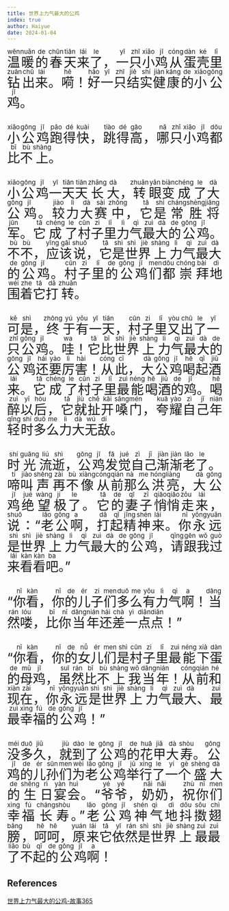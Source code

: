 ```yaml
---
title: 世界上力气最大的公鸡
index: true
author: Haiyue
date: 2024-01-04
---
```

<div style="font-size:30px;text-align: justify;">
<ruby>温<rt>wēn</rt></ruby><ruby>暖<rt>nuǎn</rt></ruby><ruby>的<rt>de</rt></ruby><ruby>春<rt>chūn</rt></ruby><ruby>天<rt>tiān</rt></ruby><ruby>来<rt>lái</rt></ruby><ruby>了<rt>le</rt></ruby>，<ruby>一<rt>yī</rt></ruby><ruby>只<rt>zhī</rt></ruby><ruby>小<rt>xiǎo</rt></ruby><ruby>鸡<rt>jī</rt></ruby><ruby>从<rt>cóng</rt></ruby><ruby>蛋<rt>dàn</rt></ruby><ruby>壳<rt>ké</rt></ruby><ruby>里<rt>lǐ</rt></ruby><ruby>钻<rt>zuān</rt></ruby><ruby>出<rt>chū</rt></ruby><ruby>来<rt>lái</rt></ruby>。<ruby>嗬<rt>hē</rt></ruby>！<ruby>好<rt>hǎo</rt></ruby><ruby>一<rt>yī</rt></ruby><ruby>只<rt>zhī</rt></ruby><ruby>结<rt>jiē</rt></ruby><ruby>实<rt>shí</rt></ruby><ruby>健<rt>jiàn</rt></ruby><ruby>康<rt>kāng</rt></ruby><ruby>的<rt>de</rt></ruby><ruby>小<rt>xiǎo</rt></ruby><ruby>公<rt>gōng</rt></ruby><ruby>鸡<rt>jī</rt></ruby>。 

<ruby>小<rt>xiǎo</rt></ruby><ruby>公<rt>gōng</rt></ruby><ruby>鸡<rt>jī</rt></ruby><ruby>跑<rt>pǎo</rt></ruby><ruby>得<rt>dé</rt></ruby><ruby>快<rt>kuài</rt></ruby>，<ruby>跳<rt>tiào</rt></ruby><ruby>得<rt>dé</rt></ruby><ruby>高<rt>gāo</rt></ruby>，<ruby>哪<rt>nǎ</rt></ruby><ruby>只<rt>zhǐ</rt></ruby><ruby>小<rt>xiǎo</rt></ruby><ruby>鸡<rt>jī</rt></ruby><ruby>都<rt>dōu</rt></ruby><ruby>比<rt>bǐ</rt></ruby><ruby>不<rt>bù</rt></ruby><ruby>上<rt>shàng</rt></ruby>。 

<ruby>小<rt>xiǎo</rt></ruby><ruby>公<rt>gōng</rt></ruby><ruby>鸡<rt>jī</rt></ruby><ruby>一<rt>yī</rt></ruby><ruby>天<rt>tiān</rt></ruby><ruby>天<rt>tiān</rt></ruby><ruby>长<rt>zhǎng</rt></ruby><ruby>大<rt>dà</rt></ruby>，<ruby>转<rt>zhuǎn</rt></ruby><ruby>眼<rt>yǎn</rt></ruby><ruby>变<rt>biàn</rt></ruby><ruby>成<rt>chéng</rt></ruby><ruby>了<rt>le</rt></ruby><ruby>大<rt>dà</rt></ruby><ruby>公<rt>gōng</rt></ruby><ruby>鸡<rt>jī</rt></ruby>。<ruby>较<rt>jiào</rt></ruby><ruby>力<rt>lì</rt></ruby><ruby>大<rt>dà</rt></ruby><ruby>赛<rt>sài</rt></ruby><ruby>中<rt>zhōng</rt></ruby>，<ruby>它<rt>tā</rt></ruby><ruby>是<rt>shì</rt></ruby><ruby>常<rt>cháng</rt></ruby><ruby>胜<rt>shèng</rt></ruby><ruby>将<rt>jiāng</rt></ruby><ruby>军<rt>jūn</rt></ruby>。<ruby>它<rt>tā</rt></ruby><ruby>成<rt>chéng</rt></ruby><ruby>了<rt>le</rt></ruby><ruby>村<rt>cūn</rt></ruby><ruby>子<rt>zi</rt></ruby><ruby>里<rt>lǐ</rt></ruby><ruby>力<rt>lì</rt></ruby><ruby>气<rt>qì</rt></ruby><ruby>最<rt>zuì</rt></ruby><ruby>大<rt>dà</rt></ruby><ruby>的<rt>de</rt></ruby><ruby>公<rt>gōng</rt></ruby><ruby>鸡<rt>jī</rt></ruby>。<ruby>不<rt>bù</rt></ruby><ruby>不<rt>bù</rt></ruby>，<ruby>应<rt>yīng</rt></ruby><ruby>该<rt>gāi</rt></ruby><ruby>说<rt>shuō</rt></ruby>，<ruby>它<rt>tā</rt></ruby><ruby>是<rt>shì</rt></ruby><ruby>世<rt>shì</rt></ruby><ruby>界<rt>jiè</rt></ruby><ruby>上<rt>shàng</rt></ruby><ruby>力<rt>lì</rt></ruby><ruby>气<rt>qì</rt></ruby><ruby>最<rt>zuì</rt></ruby><ruby>大<rt>dà</rt></ruby><ruby>的<rt>de</rt></ruby><ruby>公<rt>gōng</rt></ruby><ruby>鸡<rt>jī</rt></ruby>。<ruby>村<rt>cūn</rt></ruby><ruby>子<rt>zi</rt></ruby><ruby>里<rt>lǐ</rt></ruby><ruby>的<rt>de</rt></ruby><ruby>公<rt>gōng</rt></ruby><ruby>鸡<rt>jī</rt></ruby><ruby>们<rt>men</rt></ruby><ruby>都<rt>dōu</rt></ruby><ruby>崇<rt>chóng</rt></ruby><ruby>拜<rt>bài</rt></ruby><ruby>地<rt>dì</rt></ruby><ruby>围<rt>wéi</rt></ruby><ruby>着<rt>zhe</rt></ruby><ruby>它<rt>tā</rt></ruby><ruby>打<rt>dǎ</rt></ruby><ruby>转<rt>zhuǎn</rt></ruby>。 

<ruby>可<rt>kě</rt></ruby><ruby>是<rt>shì</rt></ruby>，<ruby>终<rt>zhōng</rt></ruby><ruby>于<rt>yú</rt></ruby><ruby>有<rt>yǒu</rt></ruby><ruby>一<rt>yī</rt></ruby><ruby>天<rt>tiān</rt></ruby>，<ruby>村<rt>cūn</rt></ruby><ruby>子<rt>zi</rt></ruby><ruby>里<rt>lǐ</rt></ruby><ruby>又<rt>yòu</rt></ruby><ruby>出<rt>chū</rt></ruby><ruby>了<rt>le</rt></ruby><ruby>一<rt>yī</rt></ruby><ruby>只<rt>zhī</rt></ruby><ruby>公<rt>gōng</rt></ruby><ruby>鸡<rt>jī</rt></ruby>。<ruby>哇<rt>wa</rt></ruby>！<ruby>它<rt>tā</rt></ruby><ruby>比<rt>bǐ</rt></ruby><ruby>世<rt>shì</rt></ruby><ruby>界<rt>jiè</rt></ruby><ruby>上<rt>shàng</rt></ruby><ruby>力<rt>lì</rt></ruby><ruby>气<rt>qì</rt></ruby><ruby>最<rt>zuì</rt></ruby><ruby>大<rt>dà</rt></ruby><ruby>的<rt>de</rt></ruby><ruby>公<rt>gōng</rt></ruby><ruby>鸡<rt>jī</rt></ruby><ruby>还<rt>hái</rt></ruby><ruby>要<rt>yào</rt></ruby><ruby>厉<rt>lì</rt></ruby><ruby>害<rt>hài</rt></ruby>！<ruby>从<rt>cóng</rt></ruby><ruby>此<rt>cǐ</rt></ruby>，<ruby>大<rt>dà</rt></ruby><ruby>公<rt>gōng</rt></ruby><ruby>鸡<rt>jī</rt></ruby><ruby>喝<rt>hē</rt></ruby><ruby>起<rt>qǐ</rt></ruby><ruby>酒<rt>jiǔ</rt></ruby><ruby>来<rt>lái</rt></ruby>。<ruby>它<rt>tā</rt></ruby><ruby>成<rt>chéng</rt></ruby><ruby>了<rt>le</rt></ruby><ruby>村<rt>cūn</rt></ruby><ruby>子<rt>zi</rt></ruby><ruby>里<rt>lǐ</rt></ruby><ruby>最<rt>zuì</rt></ruby><ruby>能<rt>néng</rt></ruby><ruby>喝<rt>hē</rt></ruby><ruby>酒<rt>jiǔ</rt></ruby><ruby>的<rt>de</rt></ruby><ruby>鸡<rt>jī</rt></ruby>。<ruby>喝<rt>hē</rt></ruby><ruby>醉<rt>zuì</rt></ruby><ruby>以<rt>yǐ</rt></ruby><ruby>后<rt>hòu</rt></ruby>，<ruby>它<rt>tā</rt></ruby><ruby>就<rt>jiù</rt></ruby><ruby>扯<rt>chě</rt></ruby><ruby>开<rt>kāi</rt></ruby><ruby>嗓<rt>sǎng</rt></ruby><ruby>门<rt>mén</rt></ruby>，<ruby>夸<rt>kuā</rt></ruby><ruby>耀<rt>yào</rt></ruby><ruby>自<rt>zì</rt></ruby><ruby>己<rt>jǐ</rt></ruby><ruby>年<rt>nián</rt></ruby><ruby>轻<rt>qīng</rt></ruby><ruby>时<rt>shí</rt></ruby><ruby>多<rt>duō</rt></ruby><ruby>么<rt>me</rt></ruby><ruby>力<rt>lì</rt></ruby><ruby>大<rt>dà</rt></ruby><ruby>无<rt>wú</rt></ruby><ruby>敌<rt>dí</rt></ruby>。 

<ruby>时<rt>shí</rt></ruby><ruby>光<rt>guāng</rt></ruby><ruby>流<rt>liú</rt></ruby><ruby>逝<rt>shì</rt></ruby>，<ruby>公<rt>gōng</rt></ruby><ruby>鸡<rt>jī</rt></ruby><ruby>发<rt>fā</rt></ruby><ruby>觉<rt>jué</rt></ruby><ruby>自<rt>zì</rt></ruby><ruby>己<rt>jǐ</rt></ruby><ruby>渐<rt>jiàn</rt></ruby><ruby>渐<rt>jiàn</rt></ruby><ruby>老<rt>lǎo</rt></ruby><ruby>了<rt>le</rt></ruby>。<ruby>啼<rt>tí</rt></ruby><ruby>叫<rt>jiào</rt></ruby><ruby>声<rt>shēng</rt></ruby><ruby>再<rt>zài</rt></ruby><ruby>不<rt>bù</rt></ruby><ruby>像<rt>xiàng</rt></ruby><ruby>从<rt>cóng</rt></ruby><ruby>前<rt>qián</rt></ruby><ruby>那<rt>nà</rt></ruby><ruby>么<rt>me</rt></ruby><ruby>洪<rt>hóng</rt></ruby><ruby>亮<rt>liàng</rt></ruby>，<ruby>大<rt>dà</rt></ruby><ruby>公<rt>gōng</rt></ruby><ruby>鸡<rt>jī</rt></ruby><ruby>绝<rt>jué</rt></ruby><ruby>望<rt>wàng</rt></ruby><ruby>极<rt>jí</rt></ruby><ruby>了<rt>le</rt></ruby>。<ruby>它<rt>tā</rt></ruby><ruby>的<rt>de</rt></ruby><ruby>妻<rt>qī</rt></ruby><ruby>子<rt>zǐ</rt></ruby><ruby>悄<rt>qiāo</rt></ruby><ruby>悄<rt>qiāo</rt></ruby><ruby>走<rt>zǒu</rt></ruby><ruby>来<rt>lái</rt></ruby>，<ruby>说<rt>shuō</rt></ruby>：“<ruby>老<rt>lǎo</rt></ruby><ruby>公<rt>gōng</rt></ruby><ruby>啊<rt>a</rt></ruby>，<ruby>打<rt>dǎ</rt></ruby><ruby>起<rt>qǐ</rt></ruby><ruby>精<rt>jīng</rt></ruby><ruby>神<rt>shén</rt></ruby><ruby>来<rt>lái</rt></ruby>。<ruby>你<rt>nǐ</rt></ruby><ruby>永<rt>yǒng</rt></ruby><ruby>远<rt>yuǎn</rt></ruby><ruby>是<rt>shì</rt></ruby><ruby>世<rt>shì</rt></ruby><ruby>界<rt>jiè</rt></ruby><ruby>上<rt>shàng</rt></ruby><ruby>力<rt>lì</rt></ruby><ruby>气<rt>qì</rt></ruby><ruby>最<rt>zuì</rt></ruby><ruby>大<rt>dà</rt></ruby><ruby>的<rt>de</rt></ruby><ruby>公<rt>gōng</rt></ruby><ruby>鸡<rt>jī</rt></ruby>，<ruby>请<rt>qǐng</rt></ruby><ruby>跟<rt>gēn</rt></ruby><ruby>我<rt>wǒ</rt></ruby><ruby>过<rt>guò</rt></ruby><ruby>来<rt>lái</rt></ruby><ruby>看<rt>kàn</rt></ruby><ruby>看<rt>kàn</rt></ruby><ruby>吧<rt>ba</rt></ruby>。” 

“<ruby>你<rt>nǐ</rt></ruby><ruby>看<rt>kàn</rt></ruby>，<ruby>你<rt>nǐ</rt></ruby><ruby>的<rt>de</rt></ruby><ruby>儿<rt>ér</rt></ruby><ruby>子<rt>zi</rt></ruby><ruby>们<rt>men</rt></ruby><ruby>多<rt>duō</rt></ruby><ruby>么<rt>me</rt></ruby><ruby>有<rt>yǒu</rt></ruby><ruby>力<rt>lì</rt></ruby><ruby>气<rt>qì</rt></ruby><ruby>啊<rt>a</rt></ruby>！<ruby>当<rt>dāng</rt></ruby><ruby>然<rt>rán</rt></ruby><ruby>喽<rt>lóu</rt></ruby>，<ruby>比<rt>bǐ</rt></ruby><ruby>你<rt>nǐ</rt></ruby><ruby>当<rt>dāng</rt></ruby><ruby>年<rt>nián</rt></ruby><ruby>还<rt>hái</rt></ruby><ruby>差<rt>chà</rt></ruby><ruby>一<rt>yì</rt></ruby><ruby>点<rt>diǎn</rt></ruby><ruby>点<rt>diǎn</rt></ruby>！” 

“<ruby>你<rt>nǐ</rt></ruby><ruby>看<rt>kàn</rt></ruby>，<ruby>你<rt>nǐ</rt></ruby><ruby>的<rt>de</rt></ruby><ruby>女<rt>nǚ</rt></ruby><ruby>儿<rt>ér</rt></ruby><ruby>们<rt>men</rt></ruby><ruby>是<rt>shì</rt></ruby><ruby>村<rt>cūn</rt></ruby><ruby>子<rt>zi</rt></ruby><ruby>里<rt>lǐ</rt></ruby><ruby>最<rt>zuì</rt></ruby><ruby>能<rt>néng</rt></ruby><ruby>下<rt>xià</rt></ruby><ruby>蛋<rt>dàn</rt></ruby><ruby>的<rt>de</rt></ruby><ruby>母<rt>mǔ</rt></ruby><ruby>鸡<rt>jī</rt></ruby>，<ruby>虽<rt>suī</rt></ruby><ruby>然<rt>rán</rt></ruby><ruby>比<rt>bǐ</rt></ruby><ruby>不<rt>bù</rt></ruby><ruby>上<rt>shàng</rt></ruby><ruby>我<rt>wǒ</rt></ruby><ruby>当<rt>dāng</rt></ruby><ruby>年<rt>nián</rt></ruby>！<ruby>从<rt>cóng</rt></ruby><ruby>前<rt>qián</rt></ruby><ruby>和<rt>hé</rt></ruby><ruby>现<rt>xiàn</rt></ruby><ruby>在<rt>zài</rt></ruby>，<ruby>你<rt>nǐ</rt></ruby><ruby>永<rt>yǒng</rt></ruby><ruby>远<rt>yuǎn</rt></ruby><ruby>是<rt>shì</rt></ruby><ruby>世<rt>shì</rt></ruby><ruby>界<rt>jiè</rt></ruby><ruby>上<rt>shàng</rt></ruby><ruby>力<rt>lì</rt></ruby><ruby>气<rt>qì</rt></ruby><ruby>最<rt>zuì</rt></ruby><ruby>大<rt>dà</rt></ruby>、<ruby>最<rt>zuì</rt></ruby><ruby>最<rt>zuì</rt></ruby><ruby>幸<rt>xìng</rt></ruby><ruby>福<rt>fú</rt></ruby><ruby>的<rt>de</rt></ruby><ruby>公<rt>gōng</rt></ruby><ruby>鸡<rt>jī</rt></ruby>！” 

<ruby>没<rt>méi</rt></ruby><ruby>多<rt>duō</rt></ruby><ruby>久<rt>jiǔ</rt></ruby>，<ruby>就<rt>jiù</rt></ruby><ruby>到<rt>dào</rt></ruby><ruby>了<rt>le</rt></ruby><ruby>公<rt>gōng</rt></ruby><ruby>鸡<rt>jī</rt></ruby><ruby>的<rt>de</rt></ruby><ruby>花<rt>huā</rt></ruby><ruby>甲<rt>jiǎ</rt></ruby><ruby>大<rt>dà</rt></ruby><ruby>寿<rt>shòu</rt></ruby>。<ruby>公<rt>gōng</rt></ruby><ruby>鸡<rt>jī</rt></ruby><ruby>的<rt>de</rt></ruby><ruby>儿<rt>ér</rt></ruby><ruby>孙<rt>sūn</rt></ruby><ruby>们<rt>men</rt></ruby><ruby>为<rt>wèi</rt></ruby><ruby>老<rt>lǎo</rt></ruby><ruby>公<rt>gōng</rt></ruby><ruby>鸡<rt>jī</rt></ruby><ruby>举<rt>jǔ</rt></ruby><ruby>行<rt>xíng</rt></ruby><ruby>了<rt>le</rt></ruby><ruby>一<rt>yí</rt></ruby><ruby>个<rt>gè</rt></ruby><ruby>盛<rt>shèng</rt></ruby><ruby>大<rt>dà</rt></ruby><ruby>的<rt>de</rt></ruby><ruby>生<rt>shēng</rt></ruby><ruby>日<rt>rì</rt></ruby><ruby>宴<rt>yàn</rt></ruby><ruby>会<rt>huì</rt></ruby>。“<ruby>爷<rt>yé</rt></ruby><ruby>爷<rt>yé</rt></ruby>，<ruby>奶<rt>nǎi</rt></ruby><ruby>奶<rt>nǎi</rt></ruby>，<ruby>祝<rt>zhù</rt></ruby><ruby>你<rt>nǐ</rt></ruby><ruby>们<rt>men</rt></ruby><ruby>幸<rt>xìng</rt></ruby><ruby>福<rt>fú</rt></ruby><ruby>长<rt>cháng</rt></ruby><ruby>寿<rt>shòu</rt></ruby>。”<ruby>老<rt>lǎo</rt></ruby><ruby>公<rt>gōng</rt></ruby><ruby>鸡<rt>jī</rt></ruby><ruby>神<rt>shén</rt></ruby><ruby>气<rt>qì</rt></ruby><ruby>地<rt>dì</rt></ruby><ruby>抖<rt>dǒu</rt></ruby><ruby>擞<rt>sǒu</rt></ruby><ruby>翅<rt>chì</rt></ruby><ruby>膀<rt>bǎng</rt></ruby>，<ruby>呵<rt>hē</rt></ruby><ruby>呵<rt>hē</rt></ruby>，<ruby>原<rt>yuán</rt></ruby><ruby>来<rt>lái</rt></ruby><ruby>它<rt>tā</rt></ruby><ruby>依<rt>yī</rt></ruby><ruby>然<rt>rán</rt></ruby><ruby>是<rt>shì</rt></ruby><ruby>世<rt>shì</rt></ruby><ruby>界<rt>jiè</rt></ruby><ruby>上<rt>shàng</rt></ruby><ruby>最<rt>zuì</rt></ruby><ruby>最<rt>zuì</rt></ruby><ruby>了<rt>liǎo</rt></ruby><ruby>不<rt>bù</rt></ruby><ruby>起<rt>qǐ</rt></ruby><ruby>的<rt>de</rt></ruby><ruby>公<rt>gōng</rt></ruby><ruby>鸡<rt>jī</rt></ruby><ruby>啊<rt>a</rt></ruby>！
</div>

## References
[世界上力气最大的公鸡-故事365](https://www.gushi365.com/info/10591.html)